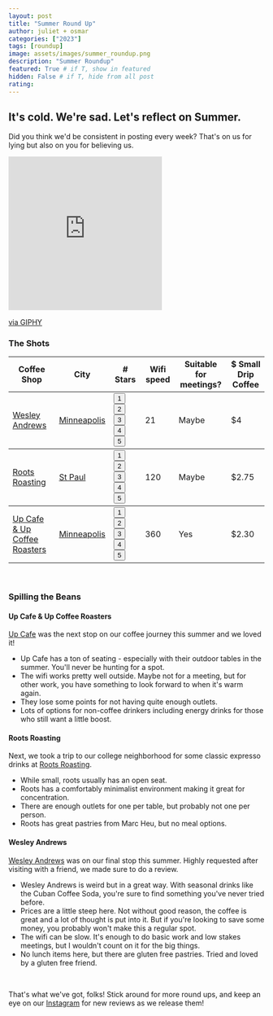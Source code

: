 ```yaml
---
layout: post
title: "Summer Round Up"
author: juliet + osmar
categories: ["2023"]
tags: [roundup]
image: assets/images/summer_roundup.png
description: "Summer Roundup"
featured: True # if T, show in featured
hidden: False # if T, hide from all post
rating:
---
```


<h2>It's cold. We're sad. Let's reflect on Summer.</h2>

<p>Did you think we'd be consistent in posting every week? That's on us for lying but also on you for believing us.</p>

 <div style="width:60%;height:0;padding-bottom:60%;position:relative;"><iframe src="https://giphy.com/embed/2eTVRPLl4WgOrxY0kr" width="100%" height="100%" style="position:absolute" frameBorder="0" class="giphy-embed" allowFullScreen></iframe></div><p><a href="https://giphy.com/gifs/theoffice-episode-12-the-office-tv-2eTVRPLl4WgOrxY0kr">via GIPHY</a></p>

<h3>The Shots</h3>
<div class="table-responsive" style="font-size:70%">
  <table class="table">
    <thead>
      <tr>
        <th scope="col">Coffee Shop</th>
        <th scope="col">City</th>
        <th scope="col"># Stars</th>
        <th scope="col">Wifi speed</th>
        <th scope="col">Suitable for meetings?</th>
        <th scope="col">$ Small Drip Coffee</th>
      </tr>
    </thead>
      <tbody>
        <tr>
          <td><a href="{{ site.baseurl }}/wesley-andrews"><span class="text-capitalize">Wesley Andrews</span></a></td>
          <td><a href="https://maps.app.goo.gl/DssEBSnnDfem9EZWA" target="_blank">Minneapolis</a></td>
          <td>
            <div class="rating-holder">
                <div class="c-rating c-rating--regular" data-rating-value="3">
                <button>1</button>
                <button>2</button>
                <button>3</button>
                <button>4</button>
                <button>5</button>
                </div>
            </div>
          </td>
          <td>21</td>
          <td>Maybe</td>
          <td>$4</td>
        </tr>
      </tbody>
      <tbody>
        <tr>
          <td><a href="{{ site.baseurl }}/roots-roasting"><span class="text-capitalize">Roots Roasting</span></a></td>
          <td><a href="https://goo.gl/maps/XdkC9J2pY9uN7cqUA" target="_blank">St Paul</a></td>
          <td>
            <div class="rating-holder">
                <div class="c-rating c-rating--regular" data-rating-value="4">
                <button>1</button>
                <button>2</button>
                <button>3</button>
                <button>4</button>
                <button>5</button>
                </div>
            </div>
          </td>
          <td>120</td>
          <td>Maybe</td>
          <td>$2.75</td>
        </tr>
      </tbody>
      <tbody>
        <tr>
          <td><a href="{{ site.baseurl }}/up-coffee"><span class="text-capitalize">Up Cafe & Up Coffee Roasters</span></a></td>
          <td><a href="https://goo.gl/maps/F38aSLGgCzRaSsot5" target="_blank">Minneapolis</a></td>
          <td>
            <div class="rating-holder">
                <div class="c-rating c-rating--regular" data-rating-value="4">
                <button>1</button>
                <button>2</button>
                <button>3</button>
                <button>4</button>
                <button>5</button>
                </div>
            </div>
          </td>
          <td>360</td>
          <td>Yes</td>
          <td>$2.30</td>
        </tr>
      </tbody>
  </table>
</div>
<br/>

<h3>Spilling the Beans</h3>

<h4>Up Cafe & Up Coffee Roasters</h4>
<p><a href="{{ site.baseurl }}/up-coffee">Up Cafe</a>  was the next stop on our coffee journey this summer and we loved it! </p>
<ul>
  <li>Up Cafe has a ton of seating - especially with their outdoor tables in the summer. You'll never be hunting for a spot.</li>
  <li>The wifi works pretty well outside. Maybe not for a meeting, but for other work, you have something to look forward to when it's warm again.</li>
  <li>They lose some points for not having quite enough outlets.</li>
  <li>Lots of options for non-coffee drinkers including energy drinks for those who still want a little boost.</li>
</ul>

<h4>Roots Roasting</h4>
<p>Next, we took a trip to our college neighborhood for some classic expresso drinks at <a href="{{ site.baseurl }}/roots-roasting">Roots Roasting</a>.</p>
<ul>
  <li>While small, roots usually has an open seat.</li>
  <li>Roots has a comfortably minimalist environment making it great for concentration.</li>
  <li>There are enough outlets for one per table, but probably not one per person.</li>
  <li>Roots has great pastries from Marc Heu, but no meal options.</li>
</ul>

<h4>Wesley Andrews</h4>
<p><a href="{{ site.baseurl }}/wesley-andrews">Wesley Andrews</a> was on our final stop this summer. Highly requested after visiting with a friend, we made sure to do a review.</p>
<ul>
  <li>Wesley Andrews is weird but in a great way. With seasonal drinks like the Cuban Coffee Soda, you're sure to find something you've never tried before.</li>
  <li>Prices are a little steep here. Not without good reason, the coffee is great and a lot of thought is put into it. But if you're looking to save some money, you probably won't make this a regular spot.</li>
  <li>The wifi can be slow. It's enough to do basic work and low stakes meetings, but I wouldn't count on it for the big things.</li>
  <li>No lunch items here, but there are gluten free pastries. Tried and loved by a gluten free friend.</li>
</ul>


<br/>

<p>That's what we've got, folks! Stick around for more round ups, and keep an eye on our <a href="https://www.instagram.com/remoteroast/">Instagram</a> for new reviews as we release them!</p>
